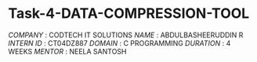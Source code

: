 # Task-4-DATA-COMPRESSION-TOOL
*COMPANY* : CODTECH IT SOLUTIONS
*NAME* : ABDULBASHEERUDDIN R
*INTERN ID* : CT04DZ887
*DOMAIN* : C PROGRAMMING
*DURATION* : 4 WEEKS
*MENTOR* : NEELA SANTOSH
